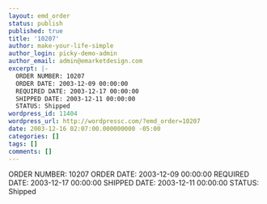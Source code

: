 ```yaml
---
layout: emd_order
status: publish
published: true
title: '10207'
author: make-your-life-simple
author_login: picky-demo-admin
author_email: admin@emarketdesign.com
excerpt: |-
  ORDER NUMBER: 10207
  ORDER DATE: 2003-12-09 00:00:00
  REQUIRED DATE: 2003-12-17 00:00:00
  SHIPPED DATE: 2003-12-11 00:00:00
  STATUS: Shipped
wordpress_id: 11404
wordpress_url: http://wordpressc.com/?emd_order=10207
date: 2003-12-16 02:07:00.000000000 -05:00
categories: []
tags: []
comments: []
---
```

ORDER NUMBER: 10207
ORDER DATE: 2003-12-09 00:00:00
REQUIRED DATE: 2003-12-17 00:00:00
SHIPPED DATE: 2003-12-11 00:00:00
STATUS: Shipped
